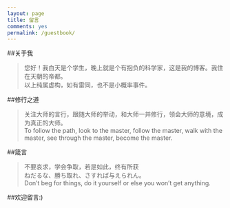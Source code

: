 ```yaml
---
layout: page
title: 留言
comments: yes
permalink: /guestbook/
---
```

##关于我

>您好！我白天是个学生，晚上就是个有抱负的科学家，这是我的博客。我住在天朝的帝都。   
以上纯属虚构，如有雷同，也不是小概率事件。

##修行之道

>关注大师的言行，跟随大师的举动，和大师一并修行，领会大师的意境，成为真正的大师。   
To follow the path, look to the master, follow the master, walk with the master, see through the master, become the master.

##箴言

>不要哀求，学会争取，若是如此，终有所获   
ねだるな、勝ち取れ、さすれば与えられん。   
Don’t beg for things, do it yourself or else you won’t get anything.

##欢迎留言:)
